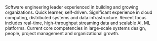 Software engineering leader experienced in building and growing organizations. Quick learner, self-driven. Significant experience in cloud computing, distributed systems and data infrastructure. Recent focus includes real-time, high-throughput streaming data and scalable AI, ML platforms. Current core competencies in large-scale systems design, people, project management and organizational growth.
